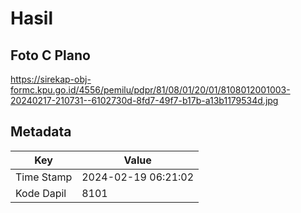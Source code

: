 # Hasil

## Foto C Plano

https://sirekap-obj-formc.kpu.go.id/4556/pemilu/pdpr/81/08/01/20/01/8108012001003-20240217-210731--6102730d-8fd7-49f7-b17b-a13b1179534d.jpg


## Metadata

| Key        | Value               |
| ---------- | ------------------- |
| Time Stamp | 2024-02-19 06:21:02 |
| Kode Dapil | 8101                |



